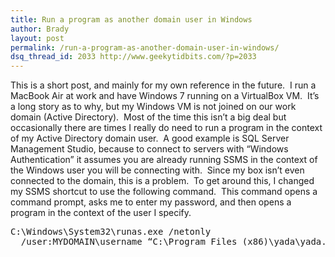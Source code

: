 ```yaml
---
title: Run a program as another domain user in Windows
author: Brady
layout: post
permalink: /run-a-program-as-another-domain-user-in-windows/
dsq_thread_id: 2033 http://www.geekytidbits.com/?p=2033
---
```

This is a short post, and mainly for my own reference in the future.  I run a MacBook Air at work and have Windows 7 running on a VirtualBox VM.  It&#8217;s a long story as to why, but my Windows VM is not joined on our work domain (Active Directory).  Most of the time this isn&#8217;t a big deal but occasionally there are times I really do need to run a program in the context of my Active Directory domain user.  A good example is SQL Server Management Studio, because to connect to servers with &#8220;Windows Authentication&#8221; it assumes you are already running SSMS in the context of the Windows user you will be connecting with.  Since my box isn&#8217;t even connected to the domain, this is a problem.  To get around this, I changed my SSMS shortcut to use the following command.  This command opens a command prompt, asks me to enter my password, and then opens a program in the context of the user I specify.

<pre>
C:\Windows\System32\runas.exe /netonly
  /user:MYDOMAIN\username &#8220;C:\Program Files (x86)\yada\yada.exe&#8221;
</pre>
